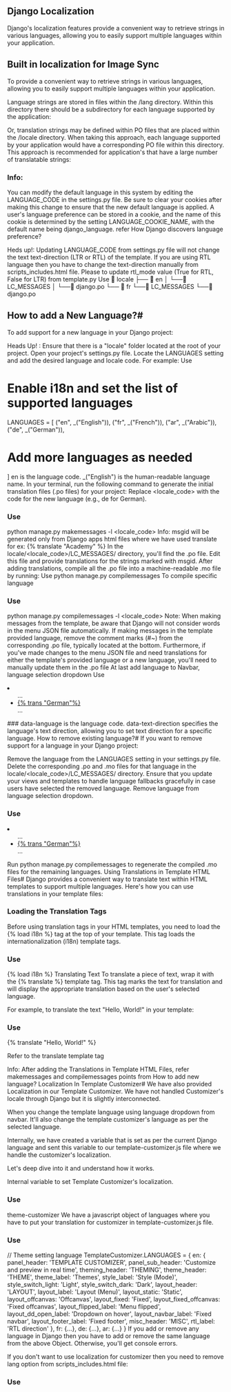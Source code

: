 ## Django Localization

Django's localization features provide a convenient way to retrieve strings in various languages, allowing you to easily support multiple languages within your application.

## Built in localization for Image Sync

To provide a convenient way to retrieve strings in various languages, allowing you to easily support multiple languages within your application.

Language strings are stored in files within the /lang directory. Within this directory there should be a subdirectory for each language supported by the application:

Or, translation strings may be defined within PO files that are placed within the /locale directory. When taking this approach, each language supported by your application would have a corresponding PO file within this directory. This approach is recommended for application's that have a large number of translatable strings:

### Info:

You can modify the default language in this system by editing the LANGUAGE_CODE in the settings.py file. Be sure to clear your cookies after making this change to ensure that the new default language is applied.
A user's language preference can be stored in a cookie, and the name of this cookie is determined by the setting LANGUAGE_COOKIE_NAME, with the default name being django_language. refer How Django discovers language preference?

Heds up!: Updating LANGUAGE_CODE from settings.py file will not change the text text-direction (LTR or RTL) of the template. If you are using RTL language then you have to change the text-direction manually from scripts_includes.html file. Please to update rtl_mode value (True for RTL, False for LTR) from template.py
Use
📂 locale
├── 📂 en
│ └──📂 LC_MESSAGES
│ └──📄 django.po
└── 📂 fr
└──📂 LC_MESSAGES
└──📄 django.po


## How to add a New Language?#
To add support for a new language in your Django project:

Heads Up! : Ensure that there is a "locale" folder located at the root of your project.
Open your project's settings.py file.
Locate the LANGUAGES setting and add the desired language and locale code. For example:
Use
# Enable i18n and set the list of supported languages
LANGUAGES = [
  ("en", _("English")),
  ("fr", _("French")),
  ("ar", _("Arabic")),
  ("de", _("German")),
  # Add more languages as needed
]
en is the language code.
_("English") is the human-readable language name.
In your terminal, run the following command to generate the initial translation files (.po files) for your project:
Replace <locale_code> with the code for the new language (e.g., de for German).

### Use
python manage.py makemessages -l <locale_code>
Info: msgid will be generated only from Django apps html files where we have used translate for ex: {% translate "Academy" %}
In the locale/<locale_code>/LC_MESSAGES/ directory, you'll find the .po file. Edit this file and provide translations for the strings marked with msgid.
After adding translations, compile all the .po file into a machine-readable .mo file by running:
Use
python manage.py compilemessages
To compile specific language

### Use
python manage.py compilemessages -l <locale_code>
Note: When making messages from the template, be aware that Django will not consider words in the menu JSON file automatically. If making messages in the template provided language, remove the comment marks (#~) from the corresponding .po file, typically located at the bottom. Furthermore, if you've made changes to the menu JSON file and need translations for either the template's provided language or a new language, you'll need to manually update them in the .po file
At last add language to Navbar, language selection dropdown
Use
<!-- Language -->
<li class="nav-item dropdown-language dropdown me-2 me-xl-0">
    <a class="nav-link dropdown-toggle hide-arrow" href="javascript:void(0);" data-bs-toggle="dropdown">
    <i class='ti ti-language rounded-circle ti-md'></i>
    </a>
    <ul class="dropdown-menu dropdown-menu-end">
        ...
        <li>
          <a class="dropdown-item {% if LANGUAGE_CODE == 'de' %}active{% endif %}" href="{% current_url request %}" data-language="de" data-text-direction="ltr">
            <span class="align-middle">{% trans "German"%}</span>
          </a>
        </li>
        ...
    </ul>
</li>
<!--/ Language -->
### data-language is the language code.
data-text-direction specifies the language's text direction, allowing you to set text direction for a specific language.
How to remove existing language?#
If you want to remove support for a language in your Django project:

Remove the language from the LANGUAGES setting in your settings.py file.
Delete the corresponding .po and .mo files for that language in the locale/<locale_code>/LC_MESSAGES/ directory.
Ensure that you update your views and templates to handle language fallbacks gracefully in case users have selected the removed language.
Remove language from language selection dropdown.

### Use
<!-- Language -->
<li class="nav-item dropdown-language dropdown me-2 me-xl-0">
    <a class="nav-link dropdown-toggle hide-arrow" href="javascript:void(0);" data-bs-toggle="dropdown">
    <i class='ti ti-language rounded-circle ti-md'></i>
    </a>
    <ul class="dropdown-menu dropdown-menu-end">
        ...
        <li>
          <a class="dropdown-item {% if LANGUAGE_CODE == 'de' %}active{% endif %}" href="{% current_url request %}" data-language="de" data-text-direction="ltr">
            <span class="align-middle">{% trans "German"%}</span>
          </a>
        </li>
        ...
    </ul>
</li>
<!--/ Language -->
Run python manage.py compilemessages to regenerate the compiled .mo files for the remaining languages.
Using Translations in Template HTML Files#
Django provides a convenient way to translate text within HTML templates to support multiple languages. Here's how you can use translations in your template files:

### Loading the Translation Tags
Before using translation tags in your HTML templates, you need to load the {% load i18n %} tag at the top of your template. This tag loads the internationalization (i18n) template tags.

### Use
{% load i18n %}
Translating Text
To translate a piece of text, wrap it with the {% translate %} template tag. This tag marks the text for translation and will display the appropriate translation based on the user's selected language.

For example, to translate the text "Hello, World!" in your template:

### Use
<p>{% translate "Hello, World!" %}</p>
Refer to the translate template tag

Info: After adding the Translations in Template HTML Files, refer makemessages and compilemessages points from How to add new language?
Localization In Template Customizer#
We have also provided Localization in our Template Customizer. We have not handled Customizer's locale through Django but it is slightly interconnected.

When you change the template language using language dropdown from navbar. It'll also change the template customizer's language as per the selected language.

Internally, we have created a variable that is set as per the current Django language and sent this variable to our template-customizer.js file where we handle the customizer's localization.

Let's deep dive into it and understand how it works.

Internal variable to set Template Customizer's localization.

### Use
<script>
window.templateCustomizer = new TemplateCustomizer({
lang: '{{LANGUAGE_CODE}}',
  ...
});
</script>
theme-customizer
We have a javascript object of languages where you have to put your translation for customizer in template-customizer.js file.

### Use
// Theme setting language
TemplateCustomizer.LANGUAGES = {
  en: {
    panel_header: 'TEMPLATE CUSTOMIZER',
    panel_sub_header: 'Customize and preview in real time',
    theming_header: 'THEMING',
    theme_header: 'THEME',
    theme_label: 'Themes',
    style_label: 'Style (Mode)',
    style_switch_light: 'Light',
    style_switch_dark: 'Dark',
    layout_header: 'LAYOUT',
    layout_label: 'Layout (Menu)',
    layout_static: 'Static',
    layout_offcanvas: 'Offcanvas',
    layout_fixed: 'Fixed',
    layout_fixed_offcanvas: 'Fixed offcanvas',
    layout_flipped_label: 'Menu flipped',
    layout_dd_open_label: 'Dropdown on hover',
    layout_navbar_label: 'Fixed navbar',
    layout_footer_label: 'Fixed footer',
    misc_header: 'MISC',
    rtl_label: 'RTL direction'
  },
  fr: {...},
  de: {...},
  ar: {...}
}
If you add or remove any language in Django then you have to add or remove the same language from the above Object. Otherwise, you'll get console errors.

If you don't want to use localization for customizer then you need to remove lang option from scripts_includes.html file:

### Use
<script>
window.templateCustomizer = new TemplateCustomizer({
lang: '{{LANGUAGE_CODE}}',
  ...
});
</script>
